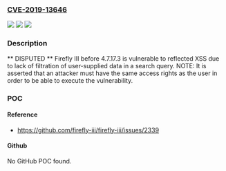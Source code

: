 ### [CVE-2019-13646](https://cve.mitre.org/cgi-bin/cvename.cgi?name=CVE-2019-13646)
![](https://img.shields.io/static/v1?label=Product&message=n%2Fa&color=blue)
![](https://img.shields.io/static/v1?label=Version&message=n%2Fa&color=blue)
![](https://img.shields.io/static/v1?label=Vulnerability&message=n%2Fa&color=brighgreen)

### Description

** DISPUTED ** Firefly III before 4.7.17.3 is vulnerable to reflected XSS due to lack of filtration of user-supplied data in a search query. NOTE: It is asserted that an attacker must have the same access rights as the user in order to be able to execute the vulnerability.

### POC

#### Reference
- https://github.com/firefly-iii/firefly-iii/issues/2339

#### Github
No GitHub POC found.

